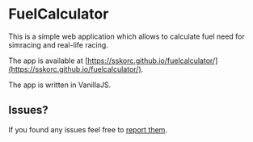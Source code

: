 # FuelCalculator
This is a simple web application which allows to calculate fuel need for simracing and real-life racing.

The app is available at [https://sskorc.github.io/fuelcalculator/](https://sskorc.github.io/fuelcalculator/).

The app is written in VanillaJS.

## Issues?
If you found any issues feel free to [report them](https://github.com/sskorc/fuelcalculator/issues).